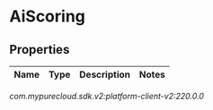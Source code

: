 # AiScoring


## Properties

| Name | Type | Description | Notes |
| ------------ | ------------- | ------------- | ------------- |




_com.mypurecloud.sdk.v2:platform-client-v2:220.0.0_
